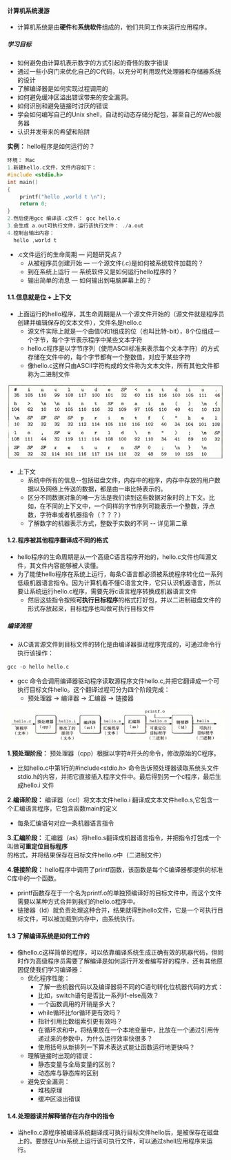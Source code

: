 #### 计算机系统漫游

- 计算机系统是由**硬件**和**系统软件**组成的，他们共同工作来运行应用程序。

##### 学习目标

- 如何避免由计算机表示数字的方式引起的奇怪的数字错误
- 通过一些小窍门来优化自己的C代码，以充分可利用现代处理器和存储器系统的设计
- 了解编译器是如何实现过程调用的
- 如何避免缓冲区溢出错误带来的安全漏洞。
- 如何识别和避免链接时讨厌的错误
- 学会如何编写自己的Unix shell，自动的动态存储分配包，甚至自己的Web服务器
- 认识并发带来的希望和陷阱

**实例：** hello程序是如何运行的？

~~~c
环境： Mac
1.新建hello.c文件，文件内容如下：
#include <stdio.h>
int main()
{
	printf("hello ,world t \n");
	return 0;	
}
2.然后使用gcc 编译该.c文件： gcc hello.c
3.会生成 a.out可执行文件，运行该执行文件： ./a.out
4.控制台输出内容：
  hello ,world t
~~~

- .c文件运行的生命周期 — 问题研究点？
  - 从被程序员创建开始 — 一个源文件(.c)是如何被系统软件加载的？
  - 到在系统上运行 — 系统软件又是如何运行hello程序的？
  - 输出简单的消息 — 如何输出到电脑屏幕上的？

#### 1.1.信息就是位 + 上下文

- 上面运行的hello程序，其生命周期是从一个源文件开始的（源文件就是程序员创建并编辑保存的文本文件），文件名是hello.c
  - 源文件实际上就是一个由值0和1组成的位（也叫比特-bit），8个位组成一个字节，每个字节表示程序中某些文本字符
  - hello.c程序是以字节序列（使用ASCII标准来表示每个文本字符）的方式存储在文件中的，每个字节都有一个整数值，对应于某些字符
  - 像hello.c这样只由ASCII字符构成的文件称为文本文件，所有其他文件都称为二进制文件

<img src=".\res\1.hello.c源文件ASCII文本文件.png" alt="1.hello.c源文件ASCII文本文件" style="zoom:100%;" />

- 上下文
  - 系统中所有的信息--包括磁盘文件，内存中的程序，内存中存放的用户数据以及网络上传送的数据，都是由一串比特表示的。
  - 区分不同数据对象的唯一方法是我们读到这些数据对象时的上下文。比如，在不同的上下文中，一个同样的字节序列可能表示一个整数，浮点数，字符串或者机器指令（？？？）
  - 了解数字的机器表示方式，整数于实数的不同 -- 详见第二章

#### 1.2.程序被其他程序翻译成不同的格式

- hello程序的生命周期是从一个高级C语言程序开始的，hello.c文件也叫源文件，其文件内容能够被人读懂。
- 为了能使hello程序在系统上运行，每条C语言都必须被系统程序转化位一系列低级机器语言指令。因为计算机看不懂C语言文件，它只认识机器语言，所以要让系统运行hello.c程序，需要先将c语言程序转换成机器语言文件
  - 然后这些指令按照**可执行目标程序**的格式打好包，并以二进制磁盘文件的形式存放起来，目标程序也叫做可执行目标文件

##### 编译流程

- 从C语言源文件到目标文件的转化是由编译器驱动程序完成的，可通过命令行执行该操作：

~~~c
gcc -o hello hello.c
~~~

- gcc 命令会调用编译器驱动程序读取源程序文件hello.c,并把它翻译成一个可执行目标文件hello。这个翻译过程可分为四个阶段完成：
  - 预处理器 -> 编译器 -> 汇编器 -> 链接器

<img src=".\res\2.编译流程（包括四个阶段）.png" alt="2.编译流程（包括四个阶段）" style="zoom:100%;" />

**1.预处理阶段：** 预处理器（cpp）根据以字符#开头的命令，修改原始的C程序。

- 比如hello.c中第1行的#include<stdio.h> 命令告诉预处理器读取系统头文件stdio.h的内容，并把它直接插入程序文件中。最后得到另一个c程序，最后生成hello.i 文件

**2.编译阶段：** 编译器（ccl）将文本文件hello.i 翻译成文本文件hello.s,它包含一个汇编语言程序，它包含函数main的定义

- 每条汇编语句对应一条机器语言指令

**3.汇编阶段：** 汇编器（as）将hello.s翻译成机器语言指令，并把指令打包成一个叫做**可重定位目标程序**的格式，并将结果保存在目标文件hello.o中（二进制文件）

**4.链接阶段：** hello程序中调用了printf函数，该函数是每个C编译器都提供的标准C库中的一个函数。

- printf函数存在于一个名为printf.o的单独预编译好的目标文件中，而这个文件需要以某种方式合并到我们的hello.o程序中。
- 链接器（ld）就负责处理这种合并，结果就得到hello文件，它是一个可执行目标文件，可以被加载到内存中，由系统执行。

#### 1.3 了解编译系统是如何工作的

- 像hello.c这样简单的程序，可以依靠编译系统生成正确有效的机器代码，但同时作为高级程序员需要了解编译是如何运行开发者编写好的程序，还有其他原因促使我们学习编译器：
  - 优化程序性能：
    - 了解一些机器代码以及编译器将不同的C语句转化位机器代码的方式：
    - 比如，switch语句是否比一系列if-else高效？
    - 一个函数调用的开销是多大？
    - while循环比for循环更有效吗？
    - 指针引用比数组索引更有效吗？
    - 在循环求和中，将结果放在一个本地变量中，比放在一个通过引用传递过来的参数中，为什么运行效率快很多？
    - 使用括号从新排列一下算术表达式能让函数运行地更快吗？
  - 理解链接时出现的错误：
    - 静态变量与全局变量的区别？
    - 动态库与静态库的区别
  - 避免安全漏洞：
    - 堆栈原理
    - 缓冲区溢出错误

#### 1.4.处理器读并解释储存在内存中的指令

- 当hello.c源程序被编译系统翻译成可执行目标文件hello后，是被保存在磁盘上的。要想在Unix系统上运行该可执行文件，可以通过shell应用程序来运行。









